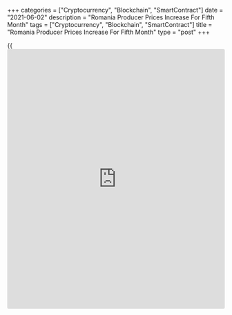 +++
categories = ["Cryptocurrency", "Blockchain", "SmartContract"]
date = "2021-06-02"
description = "Romania Producer Prices Increase For Fifth Month"
tags = ["Cryptocurrency", "Blockchain", "SmartContract"]
title = "Romania Producer Prices Increase For Fifth Month"
type = "post"
+++

{{<iframe id="large-banner" src="https://www.bounty.group/#slide=15.0" width="100%" height="600" scrolling="no" style="border: 0px solid rgb(216, 221, 230); border-radius: 3px;">}}

Romania's producer prices rose for the fifth straight month in April,
data from the National Institute of Statistics showed on Wednesday.

The producer price index grew 7.89 percent year-on-year in April, after
a 4.88 percent rise in March.

Prices in the domestic market increased 8.2 percent yearly in April and
non-domestic market gained 7.33 percent.

Among the main industrial groups, prices for energy surged by 21.96
percent annually in April. Prices for durable consumer goods gained 5.61
percent and those for non-durable consumer goods grew 3.87 percent.

Prices for intermediate goods and capital goods increased by 6.05
percent and 2.15 percent, respectively.

On a month-on-month basis, producer prices rose 1.16 percent in April.

For comments and feedback [contact](https://www.playgroundfx.com/contact/): editorial@rtt[news](https://www.letsplayfx.com/blog/forex-news-website/).com

[Economic News][1]

 **What parts of the world are seeing the best (and worst) economic
performances lately? Click[here][2] to check out our [Econ Scorecard][2]
and find out! See up-to-the-moment [ranking](https://www.playgroundfx.com/blog/crypto-exchange-ranking/)s for the best and worst
performers in [GDP][3], [unemployment rate][4], [inflation][5] and much
more.**

   1. www.rtt[news](https://www.letsplayfx.com/blog/forex-news-website/).com/Content/EconomicNews.aspx
   2. www.rtt[news](https://www.letsplayfx.com/blog/forex-news-website/).com/economic-scorecard/world-rank/retail-sales/highest-performance.aspx
   3. www.rtt[news](https://www.letsplayfx.com/blog/forex-news-website/).com/economic-scorecard/world-rank/GDP/highest-performance.aspx
   4. www.rtt[news](https://www.letsplayfx.com/blog/forex-news-website/).com/economic-scorecard/world-rank/unemployment-rate/lowest-performance.aspx
   5. www.rtt[news](https://www.letsplayfx.com/blog/forex-news-website/).com/economic-scorecard/world-rank/CPI/highest-performance.aspx